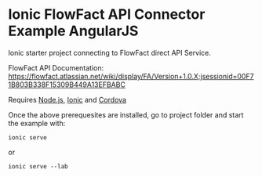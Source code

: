 # Ionic FlowFact API Connector Example AngularJS

Ionic starter project connecting to FlowFact direct API Service.

FlowFact API Documentation: 
https://flowfact.atlassian.net/wiki/display/FA/Version+1.0.X;jsessionid=00F71B803B338F15309B449A13EFBABC

Requires [Node.js](http://nodejs.org/), [Ionic](http://ionicframework.com/) and [Cordova](http://cordova.apache.org/)

Once the above prerequesites are installed, go to project folder and start the example with:

    ionic serve

or 

    ionic serve --lab
